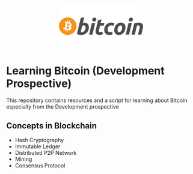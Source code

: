 <h1 align="center">
  <img alt="Bitcoin logo" src="assets/bitcoin-logo.png" width="224px"/><br/>
</h1>

# Learning Bitcoin (Development Prospective)
This repository contains resources and a script for learning about Bitcoin especially from the Development prospective

## Concepts in Blockchain
- Hash Cryptography
- Immutable Ledger
- Distributed P2P Network
- Mining
- Consensus Protocol

